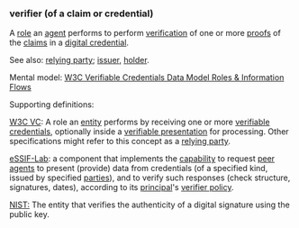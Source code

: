 ### verifier (of a claim or credential)

<p class="c8"><span>A </span><span class="c2"><a class="c3" href="#h.sf54cyuamo6x">role</a></span><span>&nbsp;an </span><span class="c2"><a class="c3" href="#h.6xkhfkjpo6xg">agent</a></span><span>&nbsp;performs to perform </span><span class="c2"><a class="c3" href="#h.2bnb6g8na7cu">verification</a></span><span>&nbsp;of one or more </span><span class="c2"><a class="c3" href="#h.r2qw6757lopw">proofs</a></span><span>&nbsp;of the </span><span class="c2"><a class="c3" href="#h.akieli6njkk5">claims</a></span><span>&nbsp;in a </span><span class="c2"><a class="c3" href="#h.ddna9lucn4k6">digital credential</a></span><span class="c0">.</span></p><p class="c8"><span>See also: </span><span class="c2"><a class="c3" href="#h.61sr3qnr1eci">relying party</a></span><span>; </span><span class="c2"><a class="c3" href="#h.xyrplzbvtffq">issuer</a></span><span>, </span><span class="c2"><a class="c3" href="#h.64mptmm24w7u">holder</a></span><span>.</span></p><p class="c8"><span>Mental model: </span><span class="c2"><a class="c3" href="https://www.google.com/url?q=https://www.w3.org/TR/vc-data-model/%23roles&amp;sa=D&amp;source=editors&amp;ust=1706779842922705&amp;usg=AOvVaw3enVvDz73eGsEQkMHFP_d5">W3C Verifiable Credentials Data Model Roles &amp; Information Flows</a></span></p><p class="c8"><span class="c0">Supporting definitions:</span></p><p class="c8"><span class="c2"><a class="c3" href="https://www.google.com/url?q=https://www.w3.org/TR/vc-data-model/%23terminology&amp;sa=D&amp;source=editors&amp;ust=1706779842923029&amp;usg=AOvVaw2lUBRzH0l_OyCczuIfUUt3">W3C VC</a></span><span>: A role an </span><span class="c2"><a class="c3" href="https://www.google.com/url?q=https://www.w3.org/TR/vc-data-model/%23dfn-entities&amp;sa=D&amp;source=editors&amp;ust=1706779842923215&amp;usg=AOvVaw27Rr2VZY4FtZ5GO2jIUI4H">entity</a></span><span>&nbsp;performs by receiving one or more </span><span class="c2"><a class="c3" href="https://www.google.com/url?q=https://www.w3.org/TR/vc-data-model/%23dfn-verifiable-credentials&amp;sa=D&amp;source=editors&amp;ust=1706779842923396&amp;usg=AOvVaw1WsE9Rf2GEdVtaNsriVws9">verifiable credentials</a></span><span>, optionally inside a </span><span class="c2"><a class="c3" href="https://www.google.com/url?q=https://www.w3.org/TR/vc-data-model/%23dfn-verifiable-presentations&amp;sa=D&amp;source=editors&amp;ust=1706779842923590&amp;usg=AOvVaw2ilr98E4Oa18S9XiaLsXDt">verifiable presentation</a></span><span>&nbsp;for processing. Other specifications might refer to this concept as a </span><span class="c2"><a class="c3" href="#h.61sr3qnr1eci">relying party</a></span><span class="c0">.</span></p><p class="c8"><span class="c2"><a class="c3" href="https://www.google.com/url?q=https://essif-lab.github.io/framework/docs/essifLab-glossary%23verifier&amp;sa=D&amp;source=editors&amp;ust=1706779842923995&amp;usg=AOvVaw2CJ4iw5bs18oxmGRx6euqT">eSSIF-Lab</a></span><span>: a component that implements the </span><span class="c2"><a class="c3" href="https://www.google.com/url?q=https://essif-lab.github.io/framework/docs/terms/capability&amp;sa=D&amp;source=editors&amp;ust=1706779842924211&amp;usg=AOvVaw10vdTFLwOlOK3pgQHtOF9i">capability</a></span><span>&nbsp;to request </span><span class="c2"><a class="c3" href="https://www.google.com/url?q=https://essif-lab.github.io/framework/docs/terms/peer-agent&amp;sa=D&amp;source=editors&amp;ust=1706779842924388&amp;usg=AOvVaw1IrZ1NQJv8HPH1FlxNQphl">peer agents</a></span><span>&nbsp;to present (provide) data from credentials (of a specified kind, issued by specified </span><span class="c2"><a class="c3" href="https://www.google.com/url?q=https://essif-lab.github.io/framework/docs/terms/party&amp;sa=D&amp;source=editors&amp;ust=1706779842924651&amp;usg=AOvVaw3cjuX7_r2Vd2-3IN_2X06J">parties</a></span><span>), and to verify such responses (check structure, signatures, dates), according to its </span><span class="c2"><a class="c3" href="https://www.google.com/url?q=https://essif-lab.github.io/framework/docs/terms/principal&amp;sa=D&amp;source=editors&amp;ust=1706779842924909&amp;usg=AOvVaw1T9F1IAPYRXZAW_zxUWPjv">principal</a></span><span>'s </span><span class="c2"><a class="c3" href="https://www.google.com/url?q=https://essif-lab.github.io/framework/docs/terms/verifier-policy&amp;sa=D&amp;source=editors&amp;ust=1706779842925094&amp;usg=AOvVaw3Kac_iHRaQYTC7sn1UmRxP">verifier policy</a></span><span class="c0">. </span></p><p class="c8"><span class="c2"><a class="c3" href="https://www.google.com/url?q=https://csrc.nist.gov/glossary/term/verifier&amp;sa=D&amp;source=editors&amp;ust=1706779842925336&amp;usg=AOvVaw3cYMvklDBxpz0nRUqlnaD4">NIST:</a></span><span class="c0">&nbsp;The entity that verifies the authenticity of a digital signature using the public key.</span></p>